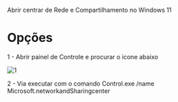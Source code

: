 Abrir centrar de Rede e Compartilhamento no Windows 11

# Opções

1 - Abrir painel de Controle e procurar o icone abaixo

![1](https://github.com/user-attachments/assets/e2bd141c-f712-402d-9fc8-eba5cd8987b0)


2 - Via executar com o comando Control.exe /name Microsoft.networkandSharingcenter
